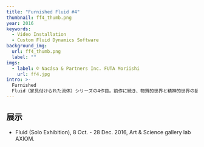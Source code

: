 ```yaml
---
title: "Furnished Fluid #4"
thumbnail: ff4_thumb.png
year: 2016
keywords:
  - Video Installation
  - Custom Fluid Dynamics Software
background_img:
  url: ff4_thumb.png
  label: ""
imgs:
  - label: © Nacása & Partners Inc. FUTA Moriishi
    url: ff4.jpg
intro: >-
  Furnished
  Fluid（家具付けられた流体）シリーズの4作目。前作に続き、物質的世界と精神的世界の接続を試みている。たった1つの器が空間を支配しうるこの世界の豊かさに着目し、黒い壺と幽霊的な流体シミュレーションを並置した。
---
```


## 展示

- Fluid (Solo Exhibition), 8 Oct. - 28 Dec. 2016, Art & Science gallery lab AXIOM.
